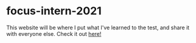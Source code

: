 # focus-intern-2021
This website will be where I put what I've learned to the test, and share it with everyone else. 
Check it out [here!](https://mjheinhold.github.io/focus-intern-2021/)
